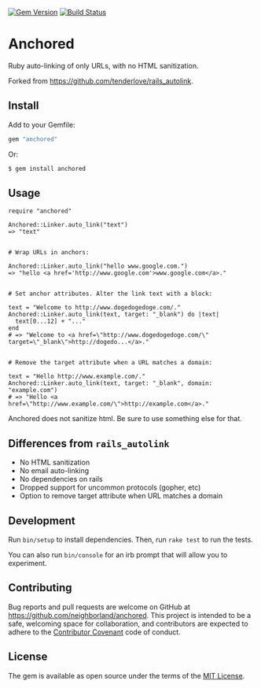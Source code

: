 [![Gem Version](https://badge.fury.io/rb/anchored.svg)][gem]
[![Build Status](https://travis-ci.org/neighborland/anchored.svg?branch=master)][build]

[gem]: http://rubygems.org/gems/anchored
[build]: https://travis-ci.org/neighborland/anchored

# Anchored

Ruby auto-linking of only URLs, with no HTML sanitization.

Forked from https://github.com/tenderlove/rails_autolink.

## Install

Add to your Gemfile:

```ruby
gem "anchored"
```

Or:

```sh
$ gem install anchored
```

## Usage

```
require "anchored"

Anchored::Linker.auto_link("text")
=> "text"


# Wrap URLs in anchors:

Anchored::Linker.auto_link("hello www.google.com.")
=> "hello <a href='http://www.google.com'>www.google.com</a>."


# Set anchor attributes. Alter the link text with a block: 

text = "Welcome to http://www.dogedogedoge.com/."
Anchored::Linker.auto_link(text, target: "_blank") do |text|
  text[0...12] + "..."
end
# => "Welcome to <a href=\"http://www.dogedogedoge.com/\" target=\"_blank\">http://dogedo...</a>."


# Remove the target attribute when a URL matches a domain:

text = "Hello http://www.example.com/."
Anchored::Linker.auto_link(text, target: "_blank", domain: "example.com")
# => "Hello <a href=\"http://www.example.com/\">http://example.com</a>."
```

Anchored does not sanitize html. Be sure to use something else for that.

## Differences from `rails_autolink`

* No HTML sanitization
* No email auto-linking
* No dependencies on rails
* Dropped support for uncommon protocols (gopher, etc)
* Option to remove target attribute when URL matches a domain

## Development

Run `bin/setup` to install dependencies. Then, run `rake test` to run the tests. 

You can also run `bin/console` for an irb prompt that will allow you to experiment.
 

## Contributing

Bug reports and pull requests are welcome on GitHub at https://github.com/neighborland/anchored. 
This project is intended to be a safe, welcoming space for collaboration, and contributors 
are expected to adhere to the [Contributor Covenant](http://contributor-covenant.org) code of conduct.


## License

The gem is available as open source under the terms of the [MIT License](http://opensource.org/licenses/MIT).
